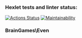 ### Hexlet tests and linter status:
[![Actions Status](https://github.com/YaroslavGrigoryev/php-project-lvl1/workflows/hexlet-check/badge.svg)](https://github.com/YaroslavGrigoryev/php-project-lvl1/actions)
[![Maintainability](https://api.codeclimate.com/v1/badges/a99a88d28ad37a79dbf6/maintainability)](https://codeclimate.com/github/codeclimate/codeclimate/maintainability)

### BrainGames\Even  <a href="https://asciinema.org/a/497955"><img src="https://asciinema.org/images/favicon-2d62dafa447cf018340b7121007568e3.png?vsn=d" width="15"></a>